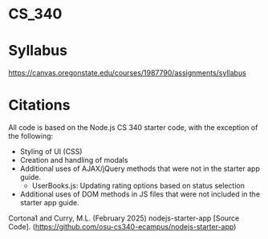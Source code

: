 # CS_340

# Syllabus
https://canvas.oregonstate.edu/courses/1987790/assignments/syllabus

# Citations
All code is based on the Node.js CS 340 starter code, with the exception of the following:
- Styling of UI (CSS)
- Creation and handling of modals
- Additional uses of AJAX/jQuery methods that were not in the starter app guide.
    - UserBooks.js: Updating rating options based on status selection
- Additional uses of DOM methods in JS files that were not included in the starter app guide.

Cortona1 and Curry, M.L. (February 2025) nodejs-starter-app [Source Code]. (https://github.com/osu-cs340-ecampus/nodejs-starter-app)

